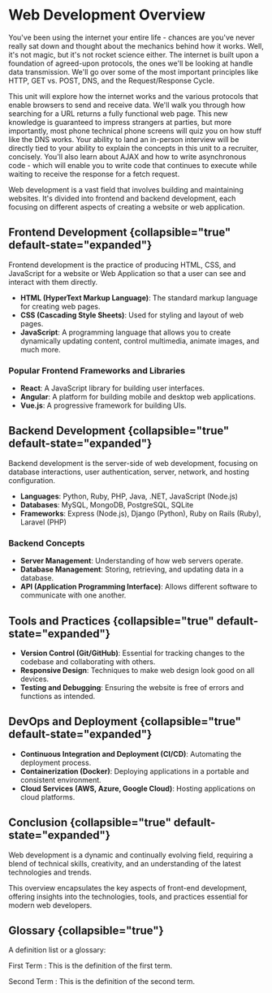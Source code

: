 # Web Development Overview

You've been using the internet your entire life - chances are you've never really sat down and thought about the
mechanics behind how it works. Well, it's not magic, but it's not rocket science either. The internet is built upon a
foundation of agreed-upon protocols, the ones we'll be looking at handle data transmission. We'll go over some of the
most important principles like HTTP, GET vs. POST, DNS, and the Request/Response Cycle.

This unit will explore how the internet works and the various protocols that enable browsers to send and receive data.
We'll walk you through how searching for a URL returns a fully functional web page. This new knowledge is guaranteed to
impress strangers at parties, but more importantly, most phone technical phone screens will quiz you on how stuff like
the DNS works. Your ability to land an in-person interview will be directly tied to your ability to explain the concepts
in this unit to a recruiter, concisely. You'll also learn about AJAX and how to write asynchronous code - which will
enable you to write code that continues to execute while waiting to receive the response for a fetch request.

Web development is a vast field that involves building and maintaining websites. It's divided into frontend and backend
development, each focusing on different aspects of creating a website or web application.

## Frontend Development {collapsible="true" default-state="expanded"}

Frontend development is the practice of producing HTML, CSS, and JavaScript for a website or Web Application so that a
user can see and interact with them directly.

- **HTML (HyperText Markup Language)**: The standard markup language for creating web pages.
- **CSS (Cascading Style Sheets)**: Used for styling and layout of web pages.
- **JavaScript**: A programming language that allows you to create dynamically updating content, control multimedia,
  animate images, and much more.

### Popular Frontend Frameworks and Libraries

- **React**: A JavaScript library for building user interfaces.
- **Angular**: A platform for building mobile and desktop web applications.
- **Vue.js**: A progressive framework for building UIs.

## Backend Development {collapsible="true" default-state="expanded"}

Backend development is the server-side of web development, focusing on database interactions, user authentication,
server, network, and hosting configuration.

- **Languages**: Python, Ruby, PHP, Java, .NET, JavaScript (Node.js)
- **Databases**: MySQL, MongoDB, PostgreSQL, SQLite
- **Frameworks**: Express (Node.js), Django (Python), Ruby on Rails (Ruby), Laravel (PHP)

### Backend Concepts

- **Server Management**: Understanding of how web servers operate.
- **Database Management**: Storing, retrieving, and updating data in a database.
- **API (Application Programming Interface)**: Allows different software to communicate with one another.

## Tools and Practices {collapsible="true" default-state="expanded"}

- **Version Control (Git/GitHub)**: Essential for tracking changes to the codebase and collaborating with others.
- **Responsive Design**: Techniques to make web design look good on all devices.
- **Testing and Debugging**: Ensuring the website is free of errors and functions as intended.

## DevOps and Deployment {collapsible="true" default-state="expanded"}

- **Continuous Integration and Deployment (CI/CD)**: Automating the deployment process.
- **Containerization (Docker)**: Deploying applications in a portable and consistent environment.
- **Cloud Services (AWS, Azure, Google Cloud)**: Hosting applications on cloud platforms.

## Conclusion {collapsible="true" default-state="expanded"}

Web development is a dynamic and continually evolving field, requiring a blend of technical skills, creativity, and an
understanding of the latest technologies and trends.

This overview encapsulates the key aspects of front-end development, offering insights into the technologies, tools, and
practices essential for modern web developers.

## Glossary {collapsible="true"}

A definition list or a glossary:

First Term
: This is the definition of the first term.

Second Term
: This is the definition of the second term.
